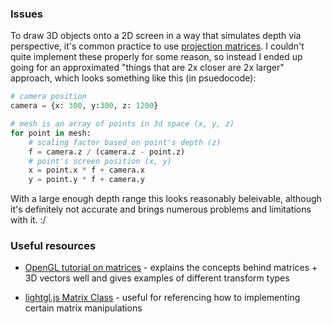 ### Issues

To draw 3D objects onto a 2D screen in a way that simulates depth via perspective, it's common practice to use [projection matrices](http://www.opengl-tutorial.org/beginners-tutorials/tutorial-3-matrices/#the-projection-matrix). I couldn't quite implement these properly for some reason, so instead I ended up going for an approximated "things that are 2x closer are 2x larger" approach, which looks something like this (in psuedocode):

```python
# camera position
camera = {x: 300, y:300, z: 1200}

# mesh is an array of points in 3d space (x, y, z)
for point in mesh:
	# scaling factor based on point's depth (z)
	f = camera.z / (camera.z - point.z)
    # point's screen position (x, y)
    x = point.x * f + camera.x
    y = point.y * f + camera.y
```

With a large enough depth range this looks reasonably beleivable, although it's definitely not accurate and brings numerous problems and limitations with it. :/

### Useful resources

- [OpenGL tutorial on matrices](http://www.opengl-tutorial.org/beginners-tutorials/tutorial-3-matrices/) - explains the concepts behind matrices + 3D vectors well and gives examples of different transform types

- [lightgl.js Matrix Class](https://evanw.github.io/lightgl.js/docs/matrix.html) - useful for referencing how to implementing certain matrix manipulations